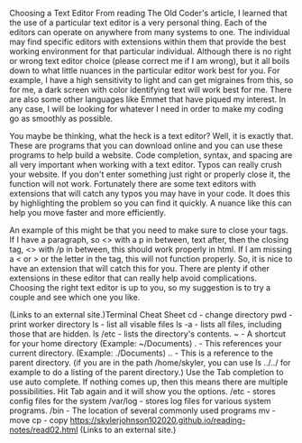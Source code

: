 Choosing a Text Editor
From reading The Old Coder's article, I learned that the use of a particular text editor is a very personal thing. Each of the editors can operate on anywhere from many systems to one. The individual may find specific editors with extensions within them that provide the best working environment for that particular individual. Although there is no right or wrong text editor choice (please correct me if I am wrong), but it all boils down to what little nuances in the particular editor work best for you. For example, I have a high sensitivity to light and can get migraines from this, so for me, a dark screen with color identifying text will work best for me. There are also some other languages like Emmet that have piqued my interest. In any case, I will be looking for whatever I need in order to make my coding go as smoothly as possible.

You maybe be thinking, what the heck is a text editor? Well, it is exactly that. These are programs that you can download online and you can use these programs to help build a website. Code completion, syntax, and spacing are all very important when working with a text editor. Typos can really crush your website. If you don't enter something just right or properly close it, the function will not work. Fortunately there are some text editors with extensions that will catch any typos you may have in your code. It does this by highlighting the problem so you can find it quickly. A nuance like this can help you move faster and more efficiently.

An example of this might be that you need to make sure to close your tags. If I have a paragraph, so <> with a p in between, text after, then the closing tag, <> with /p in between, this should work properly in html. If I am missing a < or > or the letter in the tag, this will not function properly. So, it is nice to have an extension that will catch this for you. There are plenty if other extensions in these editor that can really help avoid complications. Choosing the right text editor is up to you, so my suggestion is to try a couple and see which one you like.

 (Links to an external site.)Terminal Cheat Sheet
cd - change directory
pwd - print worker directory
ls - list all visable files
ls -a - lists all files, including those that are hidden.
ls /etc - lists the directory's contents.
~ - A shortcut for your home directory (Example: ~/Documents)
. - This references your current directory. (Example: ./Documents)
.. - This is a reference to the parent directory. (if you are in the path /home/skyler, you can use ls ../../ for example to do a listing of the parent directory.)
Use the Tab completion to use auto complete. If nothing comes up, then this means there are multiple possibilities. Hit Tab again and it will show you the options.
/etc - stores config files for the system
/var/log - stores log files for various system programs.
/bin - The location of several commonly used programs
mv - move
cp - copy
https://skylerjohnson102020.github.io/reading-notes/read02.html (Links to an external site.)
